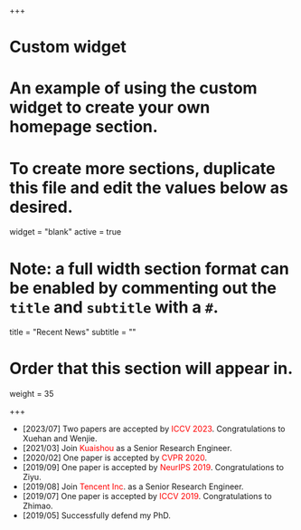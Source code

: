 +++
# Custom widget
# An example of using the custom widget to create your own homepage section.
# To create more sections, duplicate this file and edit the values below as desired.
widget = "blank"
active = true

# Note: a full width section format can be enabled by commenting out the `title` and `subtitle` with a `#`.
title = "Recent News"
subtitle = ""

# Order that this section will appear in.
weight = 35

+++

* [2023/07] Two papers are accepted by <font color=red>ICCV 2023</font>. Congratulations to Xuehan and Wenjie.
* [2021/03] Join <font color=red>Kuaishou</font> as a Senior Research Engineer.
* [2020/02] One paper is accepted by <font color=red>CVPR 2020</font>.
* [2019/09] One paper is accepted by <font color=red>NeurIPS 2019</font>. Congratulations to Ziyu.
* [2019/08] Join <font color=red>Tencent Inc</font>. as a Senior Research Engineer.
* [2019/07] One paper is accepted by <font color=red>ICCV 2019</font>. Congratulations to Zhimao.
* [2019/05] Successfully defend my PhD.

